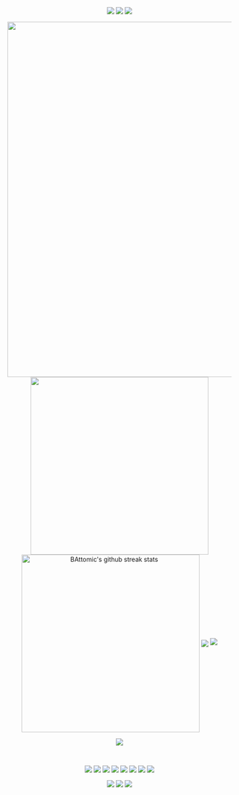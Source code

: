 <p align="center">
<img src="https://capsule-render.vercel.app/api?type=rect&color=timeGradient&height=2"> 
<img src="https://capsule-render.vercel.app/api?type=rect&color=timeGradient&height=2"> 
<img src="https://capsule-render.vercel.app/api?type=rect&color=timeGradient&height=2"> 
</p>

<p align="center">
<img align="center" width="800" src="https://github-profile-summary-cards.vercel.app/api/cards/profile-details?username=BAttomic&theme=github_dark&show_icons=true&bg_color=0111111"> 
<img align="center" width="400" src="https://github-readme-stats.vercel.app/api?username=BAttomic&show_icons=true&theme=github_dark&&hide_border=true"> 
<img align="center" width="400" src="https://github-readme-streak-stats.herokuapp.com/?user=BAttomic&theme=github-dark&hide_border=true&date_format=M%20j%5B%2C%20Y%5D" alt="BAttomic's github streak stats"> 
<img align="center" src="https://github-profile-trophy.vercel.app/?username=BAttomic&theme=onedark&no-frame=False&row=1&&margin-w=20&no-bg=true"> 
<img src="https://raw.githubusercontent.com/BAttomic/BAttomic/output/snek.svg">
</p>

<p align="center">
<img src="https://capsule-render.vercel.app/api?type=rect&color=timeGradient&height=2"> 
</p>

<br> <p align="center"> 
[<img src="https://img.shields.io/badge/Reddit-%23171515?logo=github&logoColor=white">](https://github.com/BAttomic)
[<img src="https://img.shields.io/badge/Reddit-%23FF4300?logo=reddit&logoColor=white">](https://www.reddit.com/user/B_Attomic)
[<img src="https://img.shields.io/badge/Discord-%237289d9?logo=discord&logoColor=white">](discordapp.com/users/yourID) 
[<img src="https://img.shields.io/badge/Steam-%2300adee?logo=steam&logoColor=white">](https://steamcommunity.com/id/B_Attomic/)
[<img src="https://img.shields.io/badge/Instagram-%23bc2a8d?logo=instagram&logoColor=white">](https://www.instagram.com/b_attomic/)
[<img src="https://img.shields.io/badge/Twitch-%236441a5?logo=twitch&logoColor=white">](https://www.twitch.tv/battomic)
[<img src="https://img.shields.io/badge/Youtube-%23c4302b?logo=youtube&logoColor=white">](https://www.youtube.com/channel/UCqqP0lMuUcyJCJ1TGujOWHA)
[<img src="https://img.shields.io/badge/Spotify-%231ed760?logo=spotify&logoColor=white">](https://open.spotify.com/user/8a69o7f9rxumuidcwoy0g5t3p)
</p>

<p align="center">
<img src="https://capsule-render.vercel.app/api?type=rect&color=timeGradient&height=2"> 
<img src="https://capsule-render.vercel.app/api?type=rect&color=timeGradient&height=2"> 
<img src="https://capsule-render.vercel.app/api?type=rect&color=timeGradient&height=2"> 
</p>

